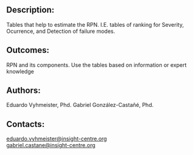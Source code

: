## Description:
Tables that help to estimate the RPN. I.E. tables of ranking for Severity, Ocurrence, and Detection of failure modes.

## Outcomes:
RPN and its components. Use the tables based on information or expert knowledge

## Authors:
Eduardo Vyhmeister, Phd. 
Gabriel González-Castañé, Phd.

## Contacts:
eduardo.vyhmeister@insight-centre.org <br />
gabriel.castane@insight-centre.org <br />